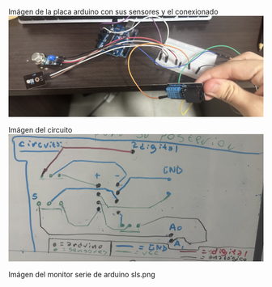 Imágen de la placa arduino con sus sensores y el conexionado
![Circuito del proyecto](IMG_2645.jpeg)

Imágen del circuito
![Circuito del proyecto](IMG_2643.jpeg)

Imágen del monitor serie de arduino
sls.png
